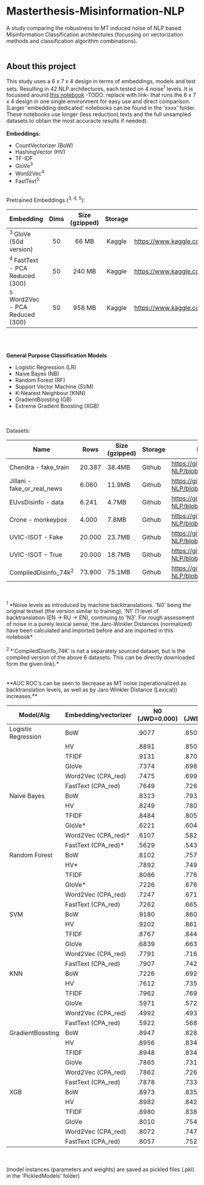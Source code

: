 # Masterthesis-Misinformation-NLP
A study comparing the robustness to MT induced noise of NLP based Misinformation Classification architectures (focussing on vectorization methods and  classification algorithm combinations).  
<br>
## About this project
This study uses a 6 x 7 x 4 design in terms of embeddings, models and test sets. Resulting in 42 NLP architectures, each tested on 4 noise<sup>1</sup> levels.   It is focussed around [this notebook](https://github.com/StevenPeutz/Masterthesis-Disinformation-NLP/tree/master/CODE) -TODO: replace with link- that runs the 6 x 7 x 4 design in one single environment for easy use and direct comparison. (Larger 'embedding dedicated' notebooks can be found in the 'xxxx' folder. These notebooks use longer (less reduction) texts and the full unsampled datasets to obtain the most accuracte results if needed).
<br>
<br>
**Embeddings:**
- CountVectorizer (BoW)
- HashingVector (HV)
- TF-IDF
- GloVe<sup>3</sup>
- Word2Vec<sup>4</sup>
- FastText<sup>5</sup>
<br>
Pretrained Embeddings (<sup>3, 4, 5</sup>):


|                Embedding               | Dims | Size (gzipped) |  Storage   |                                                 Download link                                                 |
| :------------------------------------|:----:|:--------------:|:----------:|:---------------------------------------------------------------------------------------------------------: |
|           <sup>3  </sup>GloVe  (50d version)          | 50   |   66 MB        |   Kaggle   |         https://www.kaggle.com/datasets/stevenpeutz/tinypretrainedembeddings         |
|      <sup>4  </sup>FastText - PCA Reduced (300)     | 50   |   240 MB       |   Kaggle   |         https://www.kaggle.com/datasets/stevenpeutz/tinypretrainedembeddings         |
|     <sup>5  </sup>Word2Vec - PCA Reduced (300)       | 50   |   958 MB       |   Kaggle   |         https://www.kaggle.com/datasets/stevenpeutz/tinypretrainedembeddings         |


<br>
<br>

**General Purpose Classification Models**
- Logistic Regression (LR)
- Naive Bayes (NB)
- Random Forest (RF)
- Support Vector Machine (SVM)
- K-Nearest Neighbour (KNN)
- GradientBoosting (GB)
- Extreme Gradient Boosting (XGB)   
  
<br>
<br>
Datasets:  

| Name                          | Rows   | Size (gzipped) | Storage | Download link (use raw version if directly in notebook)                                                   |
| -----------------------------|-------|----------------|---------| -------------------------------------------------------------------------------------------------------------|
| Chendra - fake_train                    | 20.387| 38.4MB         | Github  | https://github.com/StevenPeutz/Masterthesis-Misinformation-NLP/blob/master/DATA/21k_Chendra/fake_train.csv.gz |
| Jillani - fake_or_real_news             | 6.060 | 11.9MB         | Github  | https://github.com/StevenPeutz/Masterthesis-Misinformation-NLP/blob/master/DATA/6k_Jillani/fake_or_real_news.csv.gz |
| EUvsDisinfo - data                          | 6.241 | 4.7MB          | Github  | https://github.com/StevenPeutz/Masterthesis-Misinformation-NLP/blob/master/DATA/EUvsDisinfo.eu/data.csv.gz |
| Crone - monkeypox                     | 4.000 | 7.8MB          | Github  | https://github.com/StevenPeutz/Masterthesis-Misinformation-NLP/blob/master/DATA/MonkeyPoxMisinfo/monkeypox.csv.gz |
| UVIC-ISOT - Fake                          | 20.000| 23.7MB         | Github  | https://github.com/StevenPeutz/Masterthesis-Misinformation-NLP/blob/master/DATA/UVIC-ISOT/Fake.csv.gz |
| UVIC-ISOT - True                          | 20.000| 18.7MB         | Github  | https://github.com/StevenPeutz/Masterthesis-Misinformation-NLP/blob/master/DATA/UVIC-ISOT/True.csv.gz |
| CompiledDisinfo_74k<sup>2  </sup>          | 73.900| 75.1MB         | Github  | https://github.com/StevenPeutz/Masterthesis-Misinformation-NLP/blob/master/DATA/CompiledDisinfo_74k/CompiledDisinfo_74k.csv.gz | 

<br>


<br>
<sup>1  </sup> *Noise levels as introduced by machine backtranslations. 'N0' being the original testset (the version similar to training), 'N1' (1 level of backtranslation (EN -> RU -> EN), continuing to 'N3'.
For rough assessment of noise in a purely lexical sense, the Jaro-Winkler Distances (normalized) have been calculated and imported before and are imported in this notebook*  
<br>
<br>
<sup>2  </sup> *'CompiledDisinfo_74K' is not a separately sourced dataset, but is the compiled version of the above 6 datasets. This can be directly downloaded form the given link).*

<br>
<br>


<br>
**AUC ROC's can be seen to decrease as MT noise (operationalized as backtranslation levels, as well as by Jaro Winkler Distance (Lexical)) increases.**  
<br> 



| Model/Alg              | Embedding/vectorizer  | N0 (JWD=0.000)      | N1 (JWD=0.137)      | N2 (JWD=0.141)     | N3 (JWD=0.142)      |
|------------------------|-----------------------|---------|---------|---------|---------|
| Logistic Regression    | BoW                   | .9077   | .8506   | .8487   | .8479   |
|                        | HV                    | .8891   | .8505   | .8481   | .8482   |
|                        | TFIDF                 | .9131   | .8705   | .8690   | .8679   |
|                        | GloVe                 | .7374   | .6985   | .7006   | .7005   |
|                        | Word2Vec (CPA_red)    | .7475   | .6997   | .6977   | .6962   |
|                        | FastText (CPA_red)    | .7649   | .7260   | .7269   | .7288   |
| Naive Bayes            | BoW                   | .8313   | .7936   | .7912   | .7905   |
|                        | HV                    | .8249   | .7800   | .7784   | .7787   |
|                        | TFIDF                 | .8484   | .8052   | .8041   | .8033   |
|                        | GloVe*                | .6221   | .6043   | .6026   | .6022   |
|                        | Word2Vec (CPA_red)*   | .6107   | .5827   | .5817   | .5813   |
|                        | FastText (CPA_red)*   | .5629   | .5434   | .5423   | .5429   |
| Random Forest          | BoW                   | .8102   | .7570   | .7572   | .7563   |
|                        | HV*                   | .7892   | .7492   | .7488   | .7457   |
|                        | TFIDF                 | .8086   | .7762   | .7746   | .7747   |
|                        | GloVe*                | .7226   | .6762   | .6696   | .6696   |
|                        | Word2Vec (CPA_red)    | .7247   | .6710   | .6659   | .6631   |
|                        | FastText (CPA_red)    | .7262   | .6659   | .6626   | .6582   |
| SVM                    | BoW                   | .9180   | .8604   | .8576   | .8574   |
|                        | HV                    | .9202   | .8610   | .8591   | .8571   |
|                        | TFIDF                 | .8767   | .8447   | .8437   | .8437   |
|                        | GloVe                 | .6839   | .6639   | .6627   | .6648   |
|                        | Word2Vec (CPA_red)    | .7791   | .7164   | .7163   | .7191   |
|                        | FastText (CPA_red)    | .7907   | .7429   | .7430   | .7452   |
| KNN                    | BoW                   | .7226   | .6921   | .6866   | .6869   |
|                        | HV                    | .7612   | .7357   | .7369   | .7374   |
|                        | TFIDF                 | .7962   | .7693   | .7683   | .7684   |
|                        | GloVe                 | .5971   | .5725   | .5723   | .5723   |
|                        | Word2Vec (CPA_red)    | .4992   | .4939   | .4931   | .4920   |
|                        | FastText (CPA_red)    | .5922   | .5689   | .5697   | .5681   |
| GradientBoosting       | BoW                   | .8947   | .8287   | .8258   | .8247   |
|                        | HV                    | .8956   | .8349   | .8340   | .8329   |       
|                        | TFIDF                 | .8948   | .8349   | .8321   | .8321   |       
|                        | GloVe                 | .7865   | .7313   | .7315   | .7300   |       
|                        | Word2Vec (CPA_red)    | .7862   | .7261   | .7238   | .7250   |
|                        | FastText (CPA_red)    | .7878   | .7338   | .7321   | .7307   |       |
| XGB                    | BoW                   | .8973   | .8357   | .8340   | .8337   |
|                        | HV                    | .8982   | .8424   | .8405   | .8386   |       
|                        | TFIDF                 | .8980   | .8383   | .8361  | .8350    |       
|                        | GloVe                 | .8010   | .7540   | .7490  | .7481    |       
|                        | Word2Vec (CPA_red)    | .8072   | .7475   | .7418   | .7413   |
|                        | FastText (CPA_red)    | .8057   | .7526   | .7476   | .7459   |       |


<br>
<br>
(model instances (parameters and weights) are saved as pickled files (.pkl) in the 'PickledModels' folder)

